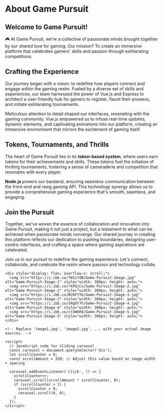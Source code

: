 # About Game Pursuit

## Welcome to Game Pursuit!

🎮 At Game Pursuit, we're a collective of passionate minds brought together by our shared love for gaming. Our mission? To create an immersive platform that celebrates gamers' skills and passion through exhilarating competitions.

## **Crafting the Experience**

Our journey began with a vision: to redefine how players connect and engage within the gaming realm. Fueled by a diverse set of skills and experiences, our team harnessed the power of Vue.js and Express to architect a user-friendly hub for gamers to register, flaunt their prowess, and initiate exhilarating tournaments.

Meticulous attention to detail shaped our interfaces, resonating with the gaming community. Vue.js empowered us to infuse real-time updates, dynamic elements, and captivating animations into our platform, creating an immersive environment that mirrors the excitement of gaming itself.

## **Tokens, Tournaments, and Thrills**

The heart of Game Pursuit lies in its **token-based system**, where users earn tokens for their achievements and skills. These tokens fuel the initiation of thrilling tournaments, fostering a sense of camaraderie and competition that resonates with every player.

**Node.js** powers our backend, ensuring seamless communication between the front-end and rawg gaming API. This technology synergy allows us to provide a comprehensive gaming experience that's smooth, seamless, and engaging.

## **Join the Pursuit**

Together, we've woven the essence of collaboration and innovation into Game Pursuit, making it not just a project, but a testament to what can be achieved when passionate minds converge. Our shared journey in creating this platform reflects our dedication to pushing boundaries, designing user-centric interfaces, and crafting a space where gaming aspirations are celebrated.

Join us in our pursuit to redefine the gaming experience. Let's connect, collaborate, and celebrate the realm where passion and technology collide.

```
<div style="display: flex; overflow-x: scroll;">
  <img src="https://i.ibb.co/7W1x7dB/Game-Pursuit-Image.jpg" alt="Game-Pursuit-Image-1" style="width: 300px; height: auto;">
  <img src="https://i.ibb.co/rkPQjCx/Game-Pursuit-Image-2.jpg" alt="Game-Pursuit-Image-2" style="width: 300px; height: auto;">
  <img src="https://i.ibb.co/NCKFYTm/Game-Pursuit-Image-3.jpg" alt="Game-Pursuit-Image-3" style="width: 300px; height: auto;">
  <img src="https://i.ibb.co/sRg8Y7h/Game-Pursuit-Image-4.jpg" alt="Game-Pursuit-Image-4" style="width: 300px; height: auto;">
  <img src="https://i.ibb.co/ctXWbR4/Game-Pursuit-Image-5.jpg" alt="Game-Pursuit-Image-5" style="width: 300px; height: auto;">
</div>

<!-- Replace 'image1.jpg', 'image2.jpg', ... with your actual image sources. -->

<script>
  // JavaScript code for sliding carousel
  const carousel = document.querySelector('div');
  let scrollCounter = 0;
  const scrollAmount = 320; // Adjust this value based on image width + spacing

  carousel.addEventListener('click', () => {
    scrollCounter++;
    carousel.scroll(scrollAmount * scrollCounter, 0);
    if (scrollCounter > 1) {
      scrollCounter = 0;
      carousel.scroll(0, 0);
    }
  });
</script>
